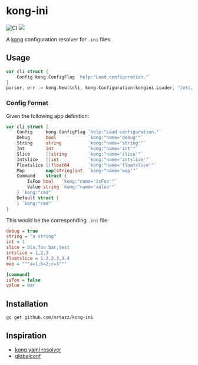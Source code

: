# kong-ini

![CI](https://github.com/mrtazz/kong-ini/workflows/CI/badge.svg) [![](https://godoc.org/github.com/alecthomas/kong?status.svg)](http://godoc.org/github.com/alecthomas/kong)

A [kong](https://github.com/alecthomas/kong) configuration resolver for `.ini`
files.

## Usage

```go
var cli struct {
    Config kong.ConfigFlag `help:"Load configuration."`
}
parser, err := kong.New(&cli, kong.Configuration(kongini.Loader, "/etc/myapp/config.ini", "~/.myapp.ini))
```

### Config Format
Given the following app definition:

```go
var cli struct {
	Config     kong.ConfigFlag `help:"Load configuration."`
	Debug      bool            `kong:"name='debug'"`
	String     string          `kong:"name='string'"`
	Int        int             `kong:"name='int'"`
	Slice      []string        `kong:"name='slice'"`
	Intslice   []int           `kong:"name='intslice'"`
	Floatslice []float64       `kong:"name='floatslice'"`
	Map        map[string]int  `kong:"name='map'"`
	Command    struct {
		IsFoo bool   `kong:"name='isFoo'"`
		Value string `kong:"name='value'"`
	} `kong:"cmd"`
	Default struct {
	} `kong:"cmd"`
}
```

This would be the corresponding `.ini` file:

```ini
debug = true
string = "a string"
int = 1
slice = bla,foo bar,test
intslice = 1,2,3
floatslice = 1.2,2.3,3.4
map = """a=1;b=2;c=3"""

[command]
isFoo = false
value = bar
```

## Installation

```
go get github.com/mrtazz/kong-ini
```

## Inspiration
- [kong yaml resolver](https://github.com/alecthomas/kong-yaml)
- [globalconf](https://github.com/rakyll/globalconf)
